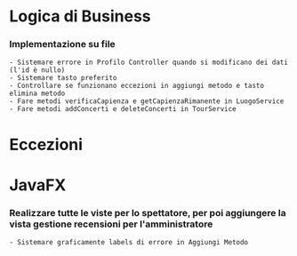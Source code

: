 # Logica di Business
### Implementazione su file
	- Sistemare errore in Profilo Controller quando si modificano dei dati (l'id è nullo)
	- Sistemare tasto preferito
	- Controllare se funzionano eccezioni in aggiungi metodo e tasto elimina metodo
	- Fare metodi verificaCapienza e getCapienzaRimanente in LuogoService
	- Fare metodi addConcerti e deleteConcerti in TourService
	
# Eccezioni
		
# JavaFX
### Realizzare tutte le viste per lo spettatore, per poi aggiungere la vista gestione recensioni per l'amministratore

	- Sistemare graficamente labels di errore in Aggiungi Metodo